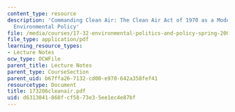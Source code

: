 ```yaml
---
content_type: resource
description: 'Commanding Clean Air: The Clean Air Act of 1970 as a Model for U.S.
  Environmental Policy'
file: /media/courses/17-32-environmental-politics-and-policy-spring-2003/d6313041868fcf5873e35ee1ec4e87bf_173206cleanair.pdf
file_type: application/pdf
learning_resource_types:
- Lecture Notes
ocw_type: OCWFile
parent_title: Lecture Notes
parent_type: CourseSection
parent_uid: b67ffa26-7132-cd00-e970-642a358fef41
resourcetype: Document
title: 173206cleanair.pdf
uid: d6313041-868f-cf58-73e3-5ee1ec4e87bf
---
```

